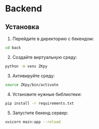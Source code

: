 # Backend
## Установка
1. Перейдите в директорию с бекендом:
```bash
cd back
```
2. Создайте виртуальную среду:
```bash
python -m venv ZKpy
```
3. Активируйте среду:
```bash
source ZKpy/bin/activate
```
4. Установите нужные библиотеки:
```bash
pip install -r requirements.txt
```
5. Запустите бекенд сервер:
```bash
uvicorn main:app --reload
```